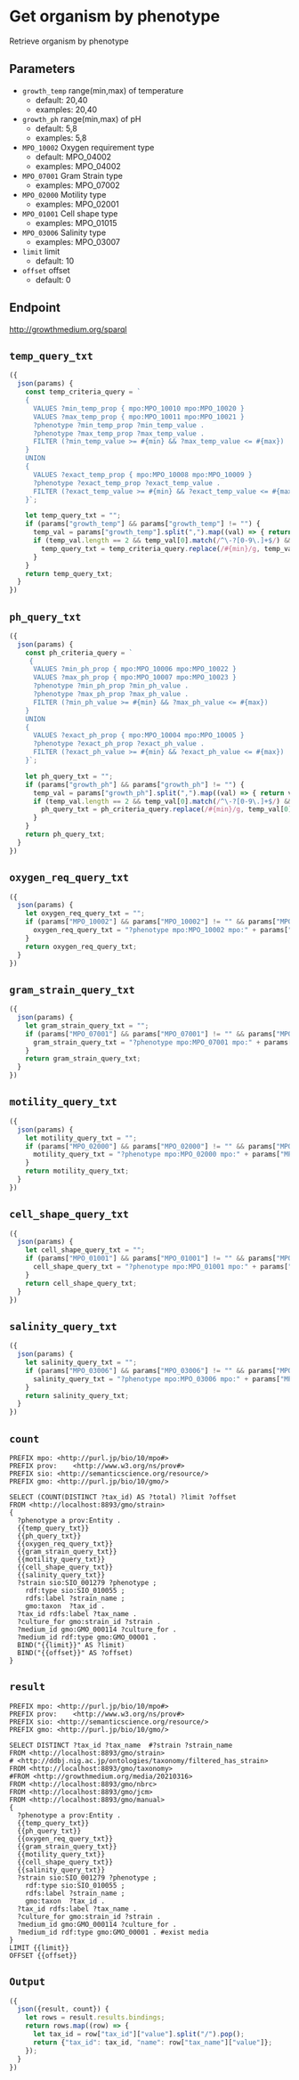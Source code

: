 # Get organism by phenotype

Retrieve organism by phenotype

## Parameters

* `growth_temp` range(min,max) of temperature
  * default: 20,40
  * examples: 20,40
* `growth_ph`  range(min,max) of pH
  * default: 5,8
  * examples: 5,8
* `MPO_10002` Oxygen requirement type
  * default: MPO_04002
  * examples: MPO_04002
* `MPO_07001` Gram Strain type
  * examples: MPO_07002
* `MPO_02000` Motility type
  * examples: MPO_02001
* `MPO_01001` Cell shape type
  * examples: MPO_01015
* `MPO_03006` Salinity type
  * examples: MPO_03007
* `limit` limit
  * default: 10
* `offset` offset
  * default: 0

## Endpoint

http://growthmedium.org/sparql

## `temp_query_txt`
```javascript
({
  json(params) {
    const temp_criteria_query = `
    {
      VALUES ?min_temp_prop { mpo:MPO_10010 mpo:MPO_10020 }
      VALUES ?max_temp_prop { mpo:MPO_10011 mpo:MPO_10021 }
      ?phenotype ?min_temp_prop ?min_temp_value .
      ?phenotype ?max_temp_prop ?max_temp_value .
      FILTER (?min_temp_value >= #{min} && ?max_temp_value <= #{max})
    }
    UNION
    {
      VALUES ?exact_temp_prop { mpo:MPO_10008 mpo:MPO_10009 }
      ?phenotype ?exact_temp_prop ?exact_temp_value .
      FILTER (?exact_temp_value >= #{min} && ?exact_temp_value <= #{max})
    }`;

    let temp_query_txt = "";
    if (params["growth_temp"] && params["growth_temp"] != "") {
      temp_val = params["growth_temp"].split(",").map((val) => { return val.trim()});
      if (temp_val.length == 2 && temp_val[0].match(/^\-?[0-9\.]+$/) && temp_val[1].match(/^\-?[0-9\.]+$/) ) {
        temp_query_txt = temp_criteria_query.replace(/#{min}/g, temp_val[0]).replace(/#{max}/g, temp_val[1]);
      }
    }
    return temp_query_txt;
  }
})
```

## `ph_query_txt`
```javascript
({
  json(params) {
    const ph_criteria_query = `
     {
      VALUES ?min_ph_prop { mpo:MPO_10006 mpo:MPO_10022 }
      VALUES ?max_ph_prop { mpo:MPO_10007 mpo:MPO_10023 }
      ?phenotype ?min_ph_prop ?min_ph_value .
      ?phenotype ?max_ph_prop ?max_ph_value .
      FILTER (?min_ph_value >= #{min} && ?max_ph_value <= #{max})
    }
    UNION
    {
      VALUES ?exact_ph_prop { mpo:MPO_10004 mpo:MPO_10005 }
      ?phenotype ?exact_ph_prop ?exact_ph_value .
      FILTER (?exact_ph_value >= #{min} && ?exact_ph_value <= #{max})
    }`;

    let ph_query_txt = "";
    if (params["growth_ph"] && params["growth_ph"] != "") {
      temp_val = params["growth_ph"].split(",").map((val) => { return val.trim()});
      if (temp_val.length == 2 && temp_val[0].match(/^\-?[0-9\.]+$/) && temp_val[1].match(/^\-?[0-9\.]+$/) ) {
        ph_query_txt = ph_criteria_query.replace(/#{min}/g, temp_val[0]).replace(/#{max}/g, temp_val[1]);
      }
    }
    return ph_query_txt;
  }
})
```

## `oxygen_req_query_txt`
```javascript
({
  json(params) {
    let oxygen_req_query_txt = "";
    if (params["MPO_10002"] && params["MPO_10002"] != "" && params["MPO_10002"].startsWith("MPO")) {
      oxygen_req_query_txt = "?phenotype mpo:MPO_10002 mpo:" + params["MPO_10002"].trim() + " ."
    }
    return oxygen_req_query_txt;
  }
})
```

## `gram_strain_query_txt`
```javascript
({
  json(params) {
    let gram_strain_query_txt = "";
    if (params["MPO_07001"] && params["MPO_07001"] != "" && params["MPO_07001"].startsWith("MPO")) {
      gram_strain_query_txt = "?phenotype mpo:MPO_07001 mpo:" + params["MPO_07001"].trim() + " ."
    }
    return gram_strain_query_txt;
  }
})
```
## `motility_query_txt`
```javascript
({
  json(params) {
    let motility_query_txt = "";
    if (params["MPO_02000"] && params["MPO_02000"] != "" && params["MPO_02000"].startsWith("MPO")) {
      motility_query_txt = "?phenotype mpo:MPO_02000 mpo:" + params["MPO_02000"].trim() + " ."
    }
    return motility_query_txt;
  }
})
```
## `cell_shape_query_txt`
```javascript
({
  json(params) {
    let cell_shape_query_txt = "";
    if (params["MPO_01001"] && params["MPO_01001"] != "" && params["MPO_01001"].startsWith("MPO")) {
      cell_shape_query_txt = "?phenotype mpo:MPO_01001 mpo:" + params["MPO_01001"].trim() + " ."
    }
    return cell_shape_query_txt;
  }
})
```
## `salinity_query_txt`
```javascript
({
  json(params) {
    let salinity_query_txt = "";
    if (params["MPO_03006"] && params["MPO_03006"] != "" && params["MPO_03006"].startsWith("MPO")) {
      salinity_query_txt = "?phenotype mpo:MPO_03006 mpo:" + params["MPO_03006"].trim() + " ."
    }
    return salinity_query_txt;
  }
})
```
## `count`
```sparql
PREFIX mpo: <http://purl.jp/bio/10/mpo#>
PREFIX prov:    <http://www.w3.org/ns/prov#>
PREFIX sio: <http://semanticscience.org/resource/>
PREFIX gmo: <http://purl.jp/bio/10/gmo/>

SELECT (COUNT(DISTINCT ?tax_id) AS ?total) ?limit ?offset
FROM <http://localhost:8893/gmo/strain>
{
  ?phenotype a prov:Entity .
  {{temp_query_txt}}
  {{ph_query_txt}}
  {{oxygen_req_query_txt}}
  {{gram_strain_query_txt}}
  {{motility_query_txt}}
  {{cell_shape_query_txt}}
  {{salinity_query_txt}}
  ?strain sio:SIO_001279 ?phenotype ;
    rdf:type sio:SIO_010055 ;
    rdfs:label ?strain_name ;
    gmo:taxon  ?tax_id .
  ?tax_id rdfs:label ?tax_name .
  ?culture_for gmo:strain_id ?strain .
  ?medium_id gmo:GMO_000114 ?culture_for .
  ?medium_id rdf:type gmo:GMO_00001 .
  BIND("{{limit}}" AS ?limit)
  BIND("{{offset}}" AS ?offset)
}
```

## `result`
```sparql
PREFIX mpo: <http://purl.jp/bio/10/mpo#>
PREFIX prov:    <http://www.w3.org/ns/prov#>
PREFIX sio: <http://semanticscience.org/resource/>
PREFIX gmo: <http://purl.jp/bio/10/gmo/>

SELECT DISTINCT ?tax_id ?tax_name  #?strain ?strain_name
FROM <http://localhost:8893/gmo/strain>
# <http://ddbj.nig.ac.jp/ontologies/taxonomy/filtered_has_strain>
FROM <http://localhost:8893/gmo/taxonomy>
#FROM <http://growthmedium.org/media/20210316>
FROM <http://localhost:8893/gmo/nbrc>
FROM <http://localhost:8893/gmo/jcm>
FROM <http://localhost:8893/gmo/manual>
{
  ?phenotype a prov:Entity .
  {{temp_query_txt}}
  {{ph_query_txt}}
  {{oxygen_req_query_txt}}
  {{gram_strain_query_txt}}
  {{motility_query_txt}}
  {{cell_shape_query_txt}}
  {{salinity_query_txt}}
  ?strain sio:SIO_001279 ?phenotype ;
    rdf:type sio:SIO_010055 ;
    rdfs:label ?strain_name ;
    gmo:taxon  ?tax_id .
  ?tax_id rdfs:label ?tax_name .
  ?culture_for gmo:strain_id ?strain .
  ?medium_id gmo:GMO_000114 ?culture_for .
  ?medium_id rdf:type gmo:GMO_00001 . #exist media
}
LIMIT {{limit}}
OFFSET {{offset}}
```

## `Output`
```javascript
({
  json({result, count}) {
    let rows = result.results.bindings;
    return rows.map((row) => {
      let tax_id = row["tax_id"]["value"].split("/").pop();
      return {"tax_id": tax_id, "name": row["tax_name"]["value"]};
    });
  }
})
```
